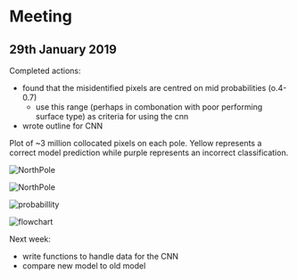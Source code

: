 # Meeting 
## 29th January 2019

Completed actions:
- found that the misidentified pixels are centred on mid probabilities (o.4-0.7)
    - use this range (perhaps in combonation with poor performing surface type) as criteria for using the cnn
- wrote outline for CNN 

Plot of ~3 million collocated pixels on each pole. Yellow represents a correct model prediction while purple represents an incorrect classification.

![NorthPole](http://www.hep.ph.ic.ac.uk/~trz15/Npole1.png)

![NorthPole](http://www.hep.ph.ic.ac.uk/~trz15/Spole.png)

![probabillity](http://www.hep.ph.ic.ac.uk/~kt2015/pred_vs_certainty.png)

![flowchart](http://www.hep.ph.ic.ac.uk/~kt2015/Flowchart2.png?)

Next week:
 - write functions to handle data for the CNN
 - compare new model to old model 
 
